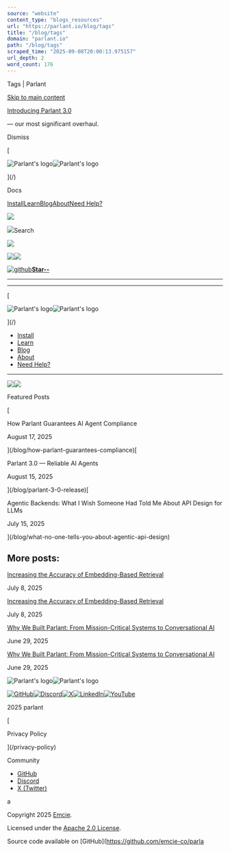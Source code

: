 ```yaml
---
source: "website"
content_type: "blogs_resources"
url: "https://parlant.io/blog/tags"
title: "/blog/tags"
domain: "parlant.io"
path: "/blog/tags"
scraped_time: "2025-09-08T20:00:13.975157"
url_depth: 2
word_count: 176
---
```


Tags | Parlant

[Skip to main content](#__docusaurus_skipToContent_fallback)

[Introducing Parlant 3.0](/blog/parlant-3-0-release)

— our most significant overhaul.

Dismiss

[

![Parlant's logo](/logo/logo-full.png)![Parlant's logo](/logo/logo-full.png)

](/)

Docs

[Install](/docs/quickstart/installation)[Learn](/docs/quickstart/motivation)[Blog](/blog)[About](/docs/about)[Need Help?](/contact)

![](/img/icons/search.svg)

![](/img/icons/search.svg)Search

![](/img/icons/menu.svg)

[![](/img/icons/x.svg)](https://x.com/EmcieCo)[![](/img/icons/discord.svg)](https://discord.gg/duxWqxKk6J)

[![github](/img/icons/github.svg)**Star**](https://github.com/emcie-co/parlant)[**\--**](https://github.com/emcie-co/parlant)

* * *

* * *

[

![Parlant's logo](/logo/logo-full.png)![Parlant's logo](/logo/logo-full.png)

](/)

*   [Install](/docs/quickstart/installation)
*   [Learn](/docs/quickstart/motivation)
*   [Blog](/blog)
*   [About](/docs/about)
*   [Need Help?](/contact)

* * *

[![](/img/icons/x.svg)](https://x.com/EmcieCo)[![](/img/icons/discord.svg)](https://discord.gg/duxWqxKk6J)

Featured Posts

[

How Parlant Guarantees AI Agent Compliance

August 17, 2025

](/blog/how-parlant-guarantees-compliance)[

Parlant 3.0 — Reliable AI Agents

August 15, 2025

](/blog/parlant-3-0-release)[

Agentic Backends: What I Wish Someone Had Told Me About API Design for LLMs

July 15, 2025

](/blog/what-no-one-tells-you-about-agentic-api-design)

## More posts:

[Increasing the Accuracy of Embedding-Based Retrieval](/blog/increasing-accuracy-of-embedding-based-retrieval)

July 8, 2025

[Increasing the Accuracy of Embedding-Based Retrieval](/blog/increasing-accuracy-of-embedding-based-retrieval)

July 8, 2025

[Why We Built Parlant: From Mission-Critical Systems to Conversational AI](/blog/why-we-built-parlant)

June 29, 2025

[Why We Built Parlant: From Mission-Critical Systems to Conversational AI](/blog/why-we-built-parlant)

June 29, 2025

![Parlant's logo](/logo/logo-full-white.svg)![Parlant's logo](/logo/logo-full-white.svg)

[![GitHub](/img/icons/github-rounded.svg)](https://github.com/emcie-co/parlant)[![Discord](/img/icons/discord-rounded.svg)](https://discord.gg/duxWqxKk6J)[![X](/img/icons/x-rounded.svg)](https://x.com/EmcieCo)[![LinkedIn](/img/icons/linkedin-rounded.svg)](https://linkedin.com/company/emcie/posts/?feedView=all)[![YouTube](/img/icons/youtube-rounded.svg)](https://www.youtube.com/channel/UCmUiKJfCnLage9RhywiiUTw)

2025 parlant

[

Privacy Policy

](/privacy-policy)

Community

*   [GitHub](https://github.com/emcie-co/parlant)
*   [Discord](https://discord.gg/duxWqxKk6J)
*   [X (Twitter)](https://x.com/EmcieCo)

a

Copyright 2025 [Emcie](https://emcie.co).

Licensed under the [Apache 2.0 License](https://www.apache.org/licenses/LICENSE-2.0).

Source code available on [GitHub](https://github.com/emcie-co/parla